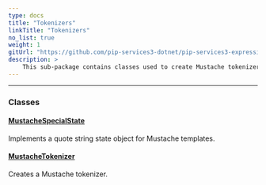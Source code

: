```yaml
---
type: docs
title: "Tokenizers"
linkTitle: "Tokenizers"
no_list: true
weight: 1
gitUrl: "https://github.com/pip-services3-dotnet/pip-services3-expressions-dotnet"
description: >
    This sub-package contains classes used to create Mustache tokenizers.
---
```

---
<div class="module-body"> 

### Classes

#### [MustacheSpecialState](mustache_special_state)
Implements a quote string state object for Mustache templates.

#### [MustacheTokenizer](mustache_tokenizer)
Creates a Mustache tokenizer.


</div>

